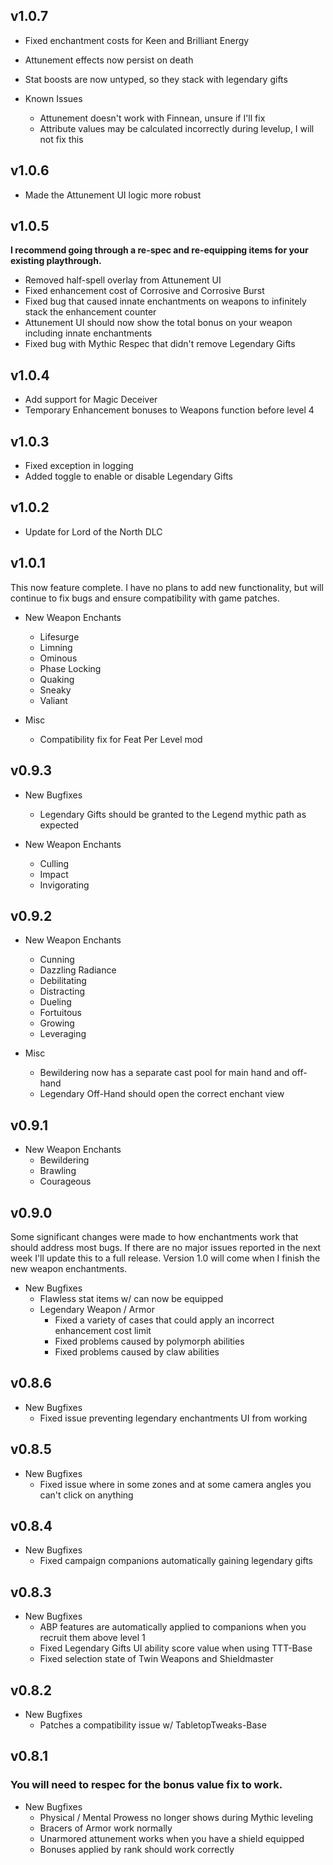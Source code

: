 ## v1.0.7

* Fixed enchantment costs for Keen and Brilliant Energy
* Attunement effects now persist on death
* Stat boosts are now untyped, so they stack with legendary gifts

* Known Issues
    * Attunement doesn't work with Finnean, unsure if I'll fix
    * Attribute values may be calculated incorrectly during levelup, I will not fix this

## v1.0.6

* Made the Attunement UI logic more robust

## v1.0.5

**I recommend going through a re-spec and re-equipping items for your existing playthrough.**

* Removed half-spell overlay from Attunement UI
* Fixed enhancement cost of Corrosive and Corrosive Burst
* Fixed bug that caused innate enchantments on weapons to infinitely stack the enhancement counter
* Attunement UI should now show the total bonus on your weapon including innate enchantments
* Fixed bug with Mythic Respec that didn't remove Legendary Gifts

## v1.0.4

* Add support for Magic Deceiver
* Temporary Enhancement bonuses to Weapons function before level 4

## v1.0.3

* Fixed exception in logging
* Added toggle to enable or disable Legendary Gifts

## v1.0.2

* Update for Lord of the North DLC

## v1.0.1

This now feature complete. I have no plans to add new functionality, but will continue to fix bugs and ensure compatibility with game patches.

* New Weapon Enchants
    * Lifesurge
    * Limning
    * Ominous
    * Phase Locking
    * Quaking
    * Sneaky
    * Valiant

* Misc
    * Compatibility fix for Feat Per Level mod

## v0.9.3

* New Bugfixes
    * Legendary Gifts should be granted to the Legend mythic path as expected

* New Weapon Enchants
    * Culling
    * Impact
    * Invigorating

## v0.9.2

* New Weapon Enchants
    * Cunning
    * Dazzling Radiance
    * Debilitating
    * Distracting
    * Dueling
    * Fortuitous
    * Growing
    * Leveraging

* Misc
    * Bewildering now has a separate cast pool for main hand and off-hand
    * Legendary Off-Hand should open the correct enchant view

## v0.9.1

* New Weapon Enchants
    * Bewildering
    * Brawling
    * Courageous

## v0.9.0

Some significant changes were made to how enchantments work that should address most bugs. If there are no major issues reported in the next week I'll update this to a full release. Version 1.0 will come when I finish the new weapon enchantments.

* New Bugfixes
    * Flawless stat items w/ can now be equipped
    * Legendary Weapon / Armor
        * Fixed a variety of cases that could apply an incorrect enhancement cost limit
        * Fixed problems caused by polymorph abilities
        * Fixed problems caused by claw abilities

## v0.8.6

* New Bugfixes
    * Fixed issue preventing legendary enchantments UI from working

## v0.8.5

* New Bugfixes
    * Fixed issue where in some zones and at some camera angles you can't click on anything

## v0.8.4

* New Bugfixes
    * Fixed campaign companions automatically gaining legendary gifts

## v0.8.3

* New Bugfixes
    * ABP features are automatically applied to companions when you recruit them above level 1
    * Fixed Legendary Gifts UI ability score value when using TTT-Base
    * Fixed selection state of Twin Weapons and Shieldmaster

## v0.8.2

* New Bugfixes
    * Patches a compatibility issue w/ TabletopTweaks-Base

## v0.8.1

### You will need to respec for the bonus value fix to work.

* New Bugfixes
    * Physical / Mental Prowess no longer shows during Mythic leveling
    * Bracers of Armor work normally
    * Unarmored attunement works when you have a shield equipped
    * Bonuses applied by rank should work correctly